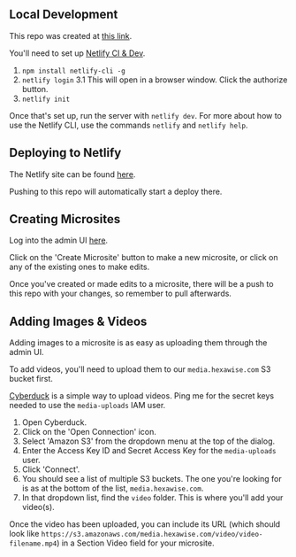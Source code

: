 ## Local Development

This repo was created at [this link](https://app.netlify.com/start/deploy?repository=https://github.com/netlify-templates/one-click-hugo-cms&stack=cms).

You'll need to set up [Netlify CI & Dev](https://docs.netlify.com/cli/get-started/#installation).
1. `npm install netlify-cli -g`
2. `netlify login`
	3.1 This will open in a browser window. Click the authorize button.
3. `netlify init`

Once that's set up, run the server with `netlify dev`.
For more about how to use the Netlify CLI, use the commands `netlify` and `netlify help`.

## Deploying to Netlify

The Netlify site can be found [here](https://app.netlify.com/sites/stupefied-goldberg-35c5b7/overview).

Pushing to this repo will automatically start a deploy there.

## Creating Microsites
Log into the admin UI [here](https://value.hexawise.com/admin).

Click on the 'Create Microsite' button to make a new microsite, or click on any of the existing ones to make edits.

Once you've created or made edits to a microsite, there will be a push to this repo with your changes, so remember to pull afterwards.

## Adding Images & Videos
Adding images to a microsite is as easy as uploading them through the admin UI.

To add videos, you'll need to upload them to our `media.hexawise.com` S3 bucket first.

[Cyberduck](https://cyberduck.io/) is a simple way to upload videos. Ping me for the secret keys needed to use the `media-uploads` IAM user.
1. Open Cyberduck.
2. Click on the 'Open Connection' icon.
3. Select 'Amazon S3' from the dropdown menu at the top of the dialog.
4. Enter the Access Key ID and Secret Access Key for the `media-uploads` user.
5. Click 'Connect'.
6. You should see a list of multiple S3 buckets. The one you're looking for is as at the bottom of the list, `media.hexawise.com`.
7. In that dropdown list, find the `video` folder. This is where you'll add your video(s).

Once the video has been uploaded, you can include its URL (which should look like `https://s3.amazonaws.com/media.hexawise.com/video/video-filename.mp4`) in a Section Video field for your microsite.

